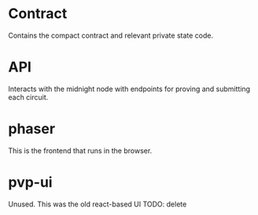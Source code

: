 # Contract

Contains the compact contract and relevant private state code.

# API

Interacts with the midnight node with endpoints for proving and submitting each circuit.

# phaser

This is the frontend that runs in the browser.

# pvp-ui

Unused. This was the old react-based UI TODO: delete